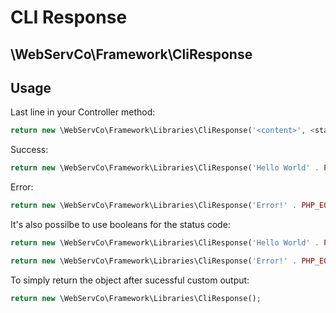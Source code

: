 # CLI Response

## \WebServCo\Framework\CliResponse

## Usage

Last line in your Controller method:

```php
return new \WebServCo\Framework\Libraries\CliResponse('<content>', <statusCode>);
```

Success:

```php
return new \WebServCo\Framework\Libraries\CliResponse('Hello World' . PHP_EOL, 0);
```

Error:

```php
return new \WebServCo\Framework\Libraries\CliResponse('Error!' . PHP_EOL, 1);
```

It's also possilbe to use booleans for the status code:

```php
return new \WebServCo\Framework\Libraries\CliResponse('Hello World' . PHP_EOL, true);
```

```php
return new \WebServCo\Framework\Libraries\CliResponse('Error!' . PHP_EOL, false);
```

To simply return the object after sucessful custom output:
```php
return new \WebServCo\Framework\Libraries\CliResponse();
```
